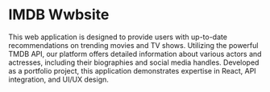 # IMDB Wwbsite
This web application is designed to provide users with up-to-date recommendations on trending movies and TV shows. Utilizing the powerful TMDB API, our platform offers detailed information about various actors and actresses, including their biographies and social media handles. Developed as a portfolio project, this application demonstrates expertise in React, API integration, and UI/UX design.

